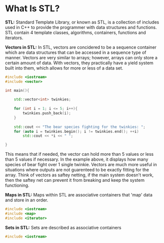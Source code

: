 # What Is STL?

**STL:**
Standard Template Library, or known as STL, is a collection of includes used in C++ to provide the programmer with data structures and functions. STL contain 4 template classes, algorithms, containers, functions and iterators. 

**Vectors in STL:**
In STL, vectors are concidered to be a sequence container which are data structures that can be accessed in a sequence type of manner. Vectors are very similar to arrays; however, arrays can only store a certain amount of data. With vectors, they practically have a yield system built into them, which allows for more or less of a data set.

```cpp
#include <iostream>
#include <vector>

int main(){
    
    std::vector<int> twinkies;
    
    for (int i = 1; i <= 5; i++){
        twinkies.push_back(i);
    }
    
    std::cout << "The bear species fighting for the twinkies: "; 
    for (auto i = twinkies.begin(); i != twinkies.end(); ++i) 
        std::cout << *i << " "; 

}
```

This means that if needed, the vector can hold more than 5 values or less than 5 values if necessary. In the example above, it displays how many species of bear fight over 1 single twinkie. Vectors are much more useful in situations where outputs are not guarenteed to be exactly fitting for the array. Think of vectors as saftey netting, if the main system doesn't work, then the saftey net can prevent it from breaking and keep the system functioning.

**Maps in STL:**
Maps within STL are associative containers that 'map' data and store in an order.
```cpp
#include <iostream>
#include <map>
#include <iterator>


```

**Sets in STL:**
Sets are described as associative containers
```cpp
#include <iostream>

```
